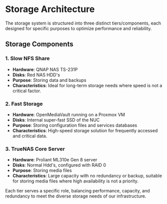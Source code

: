 # Storage Architecture

The storage system is structured into three distinct tiers/components, each designed for specific purposes to optimize performance and reliability.

## Storage Components

### 1. Slow NFS Share

- **Hardware**: QNAP NAS TS-231P
- **Disks**: Red NAS HDD's
- **Purpose**: Storing data and backups
- **Characteristics**: Ideal for long-term storage needs where speed is not a critical factor.

### 2. Fast Storage

- **Hardware**: OpenMediaVault running on a Proxmox VM
- **Disks**: Internal super-fast SSD of the NUC
- **Purpose**: Storing configuration files and services databases
- **Characteristics**: High-speed storage solution for frequently accessed and critical data.

### 3. TrueNAS Core Server

- **Hardware**: Proliant ML310e Gen 8 server
- **Disks**: Normal Hdd's, configured with RAID 0
- **Purpose**: Storing media files
- **Characteristics**: Large capacity with no redundancy or backup, suitable for storing media files where high availability is not a priority.

Each tier serves a specific role, balancing performance, capacity, and redundancy to meet the diverse storage needs of our infrastructure.